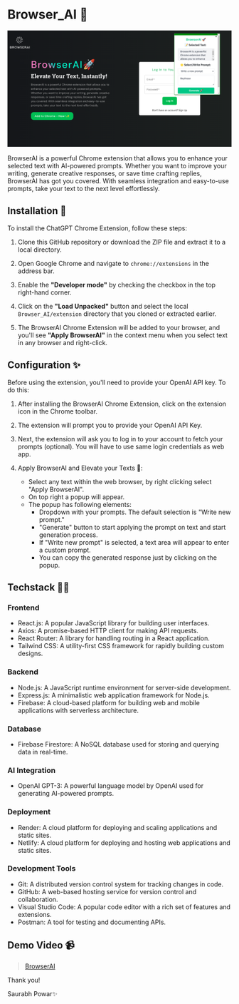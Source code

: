 # Browser_AI 🚀️

![Demo](./browserai_app/src/assets/demo.png)

BrowserAI is a powerful Chrome extension that allows you to enhance your selected text with AI-powered prompts. Whether you want to improve your writing, generate creative responses, or save time crafting replies, BrowserAI has got you covered. With seamless integration and easy-to-use prompts, take your text to the next level effortlessly.

## Installation 📑️

To install the ChatGPT Chrome Extension, follow these steps:

1. Clone this GitHub repository or download the ZIP file and extract it to a local directory.

2. Open Google Chrome and navigate to `chrome://extensions` in the address bar.

3. Enable the **"Developer mode"** by checking the checkbox in the top right-hand corner.

4. Click on the **"Load Unpacked"** button and select the local `Browser_AI/extension` directory that you cloned or extracted earlier.

5. The BrowserAI Chrome Extension will be added to your browser, and you'll see **"Apply BrowserAI"** in the context menu when you select text in any browser and right-click.

## Configuration ✨️

Before using the extension, you'll need to provide your OpenAI API key. To do this:

1. After installing the BrowserAI Chrome Extension, click on the extension icon in the Chrome toolbar.

2. The extension will prompt you to provide your OpenAI API Key.

3. Next, the extension will ask you to log in to your account to fetch your prompts (optional). You will have to use same login credentials as web app.

4. Apply BrowserAI and Elevate your Texts 🚀️:
   - Select any text within the web browser, by right clicking select "Apply BrowserAI".
   - On top right a popup will appear.
   - The popup has following elements:
     - Dropdown with your prompts. The default selection is "Write new prompt."
     - "Generate" button to start applying the prompt on text and start generation process.
     - If "Write new prompt" is selected, a text area will appear to enter a custom prompt.
     - You can copy the generated response just by clicking on the popup.


## Techstack 👩‍💻️

### Frontend

- React.js: A popular JavaScript library for building user interfaces.
- Axios: A promise-based HTTP client for making API requests.
- React Router: A library for handling routing in a React application.
- Tailwind CSS: A utility-first CSS framework for rapidly building custom designs.


### Backend

- Node.js: A JavaScript runtime environment for server-side development.
- Express.js: A minimalistic web application framework for Node.js.
- Firebase: A cloud-based platform for building web and mobile applications with serverless architecture.

### Database

- Firebase Firestore: A NoSQL database used for storing and querying data in real-time.

### AI Integration

- OpenAI GPT-3: A powerful language model by OpenAI used for generating AI-powered prompts.

### Deployment

- Render: A cloud platform for deploying and scaling applications and static sites.
- Netlify: A cloud platform for deploying and hosting web applications and static sites.


### Development Tools

- Git: A distributed version control system for tracking changes in code.
- GitHub: A web-based hosting service for version control and collaboration.
- Visual Studio Code: A popular code editor with a rich set of features and extensions.
- Postman: A tool for testing and documenting APIs.


## Demo Video 📹️

> [BrowserAI](https://youtu.be/LrWPbi3zYr4)



Thank you!

Saurabh Powar✨️


